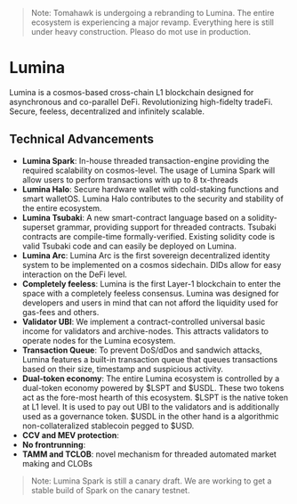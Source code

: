 > Note: Tomahawk is undergoing a rebranding to Lumina. The entire ecosystem is experiencing a major revamp. Everything here is still under heavy construction. Pleaso do mot use in production.

# Lumina

Lumina is a cosmos-based cross-chain L1 blockchain designed for asynchronous and co-parallel DeFi. Revolutionizing high-fidelty tradeFi. Secure, feeless, decentralized and infinitely scalable.
 

## Technical Advancements

- **Lumina Spark**: In-house threaded transaction-engine providing the required scalability on cosmos-level. The usage of Lumina Spark will allow users to perform transactions with up to 8 tx-threads
- **Lumina Halo**: Secure hardware wallet with cold-staking functions and smart walletOS. Lumina Halo contributes to the security and stability of the entire ecosystem.  
- **Lumina Tsubaki**: A new smart-contract language based on a solidity-superset grammar, providing support for threaded contracts. Tsubaki contracts are compile-time formally-verified. Existing solidity code is valid Tsubaki code and can easily be deployed on Lumina.
- **Lumina Arc**:  Lumina Arc is the first sovereign decentralized identity system to be implemented on a cosmos sidechain. DIDs allow for easy interaction on the DeFi level.
- **Completely feeless**: Lumina is the first Layer-1 blockchain to enter the space with a completely feeless consensus. Lumina was designed for developers and users in mind that can not afford the liquidity used for gas-fees and others.  
- **Validator UBI**: We implement a contract-controlled universal basic income for validators and archive-nodes. This attracts validators to operate nodes for the Lumina ecosystem.
- **Transaction Queue**: To prevent DoS/dDos and sandwich attacks, Lumina features a built-in transaction queue that queues transactions based on their size, timestamp and suspicious activity.
- **Dual-token economy**: The entire Lumina ecosystem is controlled by a dual-token economy powered by $LSPT and $USDL. These two tokens act as the fore-most hearth of this ecosystem. $LSPT is the native token at L1 level. It is used to pay out UBI to the validators and is additionally used as a governance token. $USDL in the other hand is a algorithmic non-collateralized stablecoin pegged to $USD.
- **CCV and MEV protection**: 
- **No frontrunning**:
- **TAMM and TCLOB**: novel mechanism for threaded automated market making and CLOBs


> Note: Lumina Spark is still a canary draft. We are working to get a stable build of Spark on the canary testnet.

